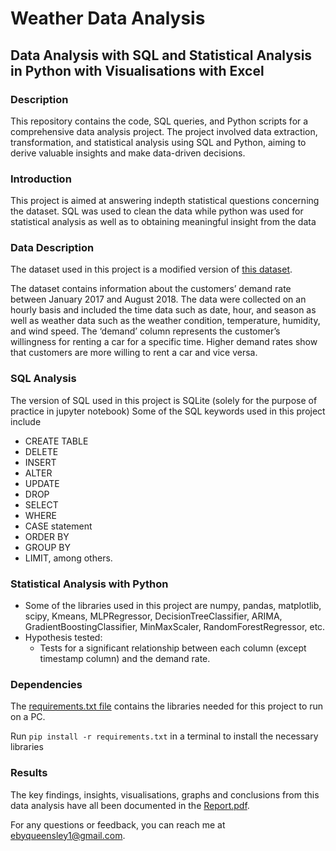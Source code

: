 # Weather Data Analysis

## Data Analysis with SQL and Statistical Analysis in Python with Visualisations with Excel

### Description
This repository contains the code, SQL queries, and Python scripts for a comprehensive data analysis project. 
The project involved data extraction, transformation, and statistical analysis using SQL and Python, aiming to derive valuable insights and make data-driven decisions.

### Introduction
This project is aimed at answering indepth statistical questions concerning the dataset.
SQL was used to clean the data while python was used for statistical analysis as well as to obtaining meaningful insight from the data

### Data Description
The dataset used in this project is a modified version of [this dataset](https://zenodo.org/record/3689521).


The dataset contains information about the customers’ demand rate between 
January 2017 and August 2018. The data were collected on an hourly basis and included
the time data such as date, hour, and season as well as weather data such as the weather 
condition, temperature, humidity, and wind speed. The ‘demand’ column represents the 
customer’s willingness for renting a car for a specific time. Higher demand rates show that 
customers are more willing to rent a car and vice versa.

### SQL Analysis
The version of SQL used in this project is SQLite (solely for the purpose of practice in jupyter notebook)
Some of the SQL keywords used in this project include 
- CREATE TABLE
- DELETE
- INSERT
- ALTER
- UPDATE
- DROP
- SELECT
- WHERE
- CASE statement
- ORDER BY
- GROUP BY
- LIMIT, among others.

### Statistical Analysis with Python
- Some of the libraries used in this project are numpy, pandas, matplotlib, scipy, Kmeans, MLPRegressor, DecisionTreeClassifier, ARIMA, GradientBoostingClassifier, MinMaxScaler, RandomForestRegressor, etc.
- Hypothesis tested:
    - Tests for a significant relationship between each column (except timestamp column) and the demand rate.
 
### Dependencies
The [requirements.txt file](/requirements.txt) contains the libraries needed for this project to run on a PC. 

Run `pip install -r requirements.txt` in a terminal to install the necessary libraries

### Results
The key findings, insights, visualisations, graphs and conclusions from this data analysis have all been documented in the [Report.pdf](/Report.pdf).

For any questions or feedback, you can reach me at ebyqueensley1@gmail.com.
